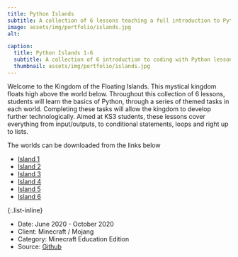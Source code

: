 ```yaml
---
title: Python Islands
subtitle: A collection of 6 lessons teaching a full introduction to Python coding
image: assets/img/portfolio/islands.jpg
alt:

caption:
  title: Python Islands 1-6
  subtitle: A collection of 6 introduction to coding with Python lessons
  thumbnail: assets/img/portfolio/islands.jpg
---
```


Welcome to the Kingdom of the Floating Islands. This mystical kingdom floats high above the world below. Throughout this collection of 6 lessons, students will learn the basics of Python, through a series of themed tasks in each world. Completing these tasks will allow the kingdom to develop further technologically.
Aimed at KS3 students, these lessons cover everything from input/outputs, to conditional statements, loops and right up to lists.

The worlds can be downloaded from the links below
- [Island 1](https://education.minecraft.net/lessons/island-1)
- [Island 2](https://education.minecraft.net/lessons/island-2)
- [Island 3](https://education.minecraft.net/lessons/island-3)
- [Island 4](https://education.minecraft.net/lessons/island-4)
- [Island 5](https://education.minecraft.net/lessons/island-5)
- [Island 6](https://education.minecraft.net/lessons/island-6)

{:.list-inline}
- Date: June 2020 - October 2020
- Client: Minecraft / Mojang
- Category: Minecraft Education Edition
- Source: [Github](https://github.com/CausewayDigital/Minecraft-EE-Python-Islands)
